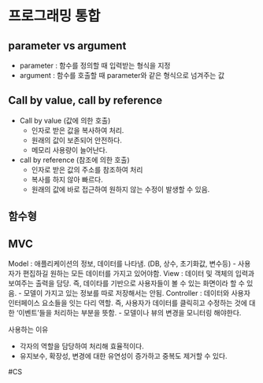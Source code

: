 # 프로그래밍 통합
## parameter vs argument
- parameter : 함수를 정의할 때 입력받는 형식을 지정
- argument : 함수를 호출할 때 parameter와 같은 형식으로 넘겨주는 값

## Call by value, call by reference
- Call by value (값에 의한 호출)
	- 인자로 받은 값을 복사하여 처리.
	- 원래의 값이 보존되어 안전하다.
	- 메모리 사용량이 늘어난다.
- call by reference (참조에 의한 호출)
	- 인자로 받은 값의 주소를 참조하여 처리
	- 복사를 하지 않아 빠르다.
	- 원래의 값에 바로 접근하여 원하지 않는 수정이 발생할 수 있음.

## 함수형

## MVC
Model : 애플리케이션의 정보, 데이터를 나타냄. (DB, 상수, 초기화값, 변수등)
	- 사용자가 편집하길 원하는 모든 데이터를 가지고 있어야함.
View : 데이터 및 객체의 입력과 보여주는 출력을 담당. 즉, 데이타를 기반으로 사용자들이 볼 수 있는 화면이라 할 수 있음.
	- 모델이 가지고 있는 정보를 따로 저장해서는 안됨.
Controller : 데이터와 사용자 인터페이스 요소들을 잇는 다리 역할. 즉, 사용자가 데이터를 클릭히고 수정하는 것에 대한 ‘이벤트’들을 처리하는 부분을 뜻함.
	- 모델이나 뷰의 변경을 모니터링 해야한다.

사용하는 이유
- 각자의 역할을 담당하여 처리해 효율적이다.
- 유지보수, 확장성, 변경에 대한 유연성이 증가하고 중복도 제거할 수 있다.





#CS